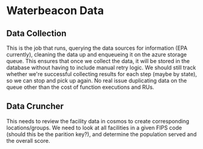# Waterbeacon Data

## Data Collection

This is the job that runs, querying the data sources for information (EPA currently), cleaning the data up and enqueueing it on the azure storage queue. This ensures that once we collect the data, it will be stored in the database without having to include manual retry logic. We should still track whether we're successful collecting results for each step (maybe by state), so we can stop and pick up again. No real issue duplicating data on the queue other than the cost of function executions and RUs.

## Data Cruncher

This needs to review the facility data in cosmos to create corresponding locations/groups. We need to look at all facilities in a given FIPS code (should this be the parition key?), and determine the population served and the overall score.
